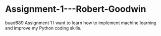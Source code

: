 # Assignment-1---Robert-Goodwin
buad689 Assignment 1
I want to learn how to implement machine learning and improve my Python coding skills.
